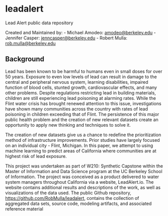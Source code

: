 # leadalert 

Lead Alert public data repository

Created and Maintained by:
    - Michael Amodeo: amodeo@berkeley.edu
    - Jennifer Casper: jenncasper@berkeley.edu
    - Robert Mulla: rob.mulla@berkeley.edu

## Background
Lead has been known to be harmful to humans even in small doses for over 50 years. Exposure to even low levels of lead can result in damage to the central and peripheral nervous system, learning disabilities, impaired function of blood cells, stunted growth, cardiovascular effects, and many other problems. Despite regulations restricting lead in building materials, children are still experiencing lead poisoning at alarming rates. While the Flint water crisis has brought renewed attention to this issue, investigations have shown many communities across the country with rates of lead poisoning in children exceeding that of Flint. The persistence of this major public health problem and the creation of new relevant datasets create an opportunity to apply new thinking and
techniques to solve it.

The creation of new datasets give us a chance to redefine the prioritization method of infrastructure improvements. Prior studies have largely focused on an individual city - Flint, Michigan. In this paper, we attempt to using machine learning to predict areas of California where communities are at highest risk of lead exposure.

This project was undertaken as part of W210: Synthetic Capstone within the Master of Information and Data Science program at the UC Berkeley School of Information. The project was conceived as a product delivered to water system managers throughout California via a website, LeadAlert.io. The website contains additional results and descriptions of the work, as well as visualizations of the data used. The public Github repository, https://github.com/RobMulla/leadalert, contains the collection of aggregated data sets, source code, modeling artifacts, and associated reference material

